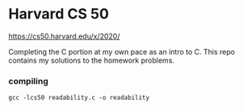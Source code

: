 # Harvard CS 50 
https://cs50.harvard.edu/x/2020/

Completing the C portion at my own pace as an intro to C. This repo contains my solutions to the homework problems.


### compiling

``` 
gcc -lcs50 readability.c -o readability
```
